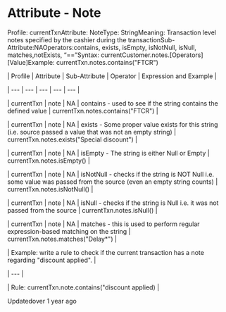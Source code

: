 # Attribute - Note

Profile: currentTxnAttribute: NoteType: StringMeaning: Transaction level notes specified by the cashier during the transactionSub-Attribute:NAOperators:contains, exists, isEmpty, isNotNull, isNull, matches,notExists, “==”Syntax: currentCustomer.notes.[Operators][Value]Example: currentTxn.notes.contains("FTCR")

| Profile | Attribute | Sub-Attribute | Operator | Expression and Example |

| --- | --- | --- | --- | --- |

| currentTxn | note | NA | contains -  used to see if the string contains the defined value | currentTxn.notes.contains("FTCR") |

| currentTxn | note | NA | exists - Some proper value exists for this string (i.e. source passed a value that was not an empty string) | currentTxn.notes.exists("Special discount") |

| currentTxn | note | NA | isEmpty -  The string is either Null or Empty | currentTxn.notes.isEmpty() |

| currentTxn | note | NA | isNotNull - checks if the string is NOT Null i.e. some value was passed from the source (even an empty string counts) | currentTxn.notes.isNotNull() |

| currentTxn | note | NA | isNull - checks if the string is Null i.e. it was not passed from the source | currentTxn.notes.isNull() |

| currentTxn | note | NA | matches - this is used to perform regular expression-based matching on the string | currentTxn.notes.matches("Delay*") |



| Example: write a rule to check if the current transaction has a note regarding "discount applied". |

| --- |

| Rule: currentTxn.note.contains("discount applied) |



Updatedover 1 year ago